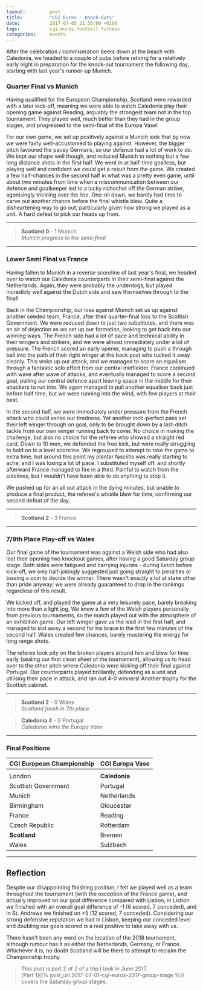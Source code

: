```yaml
---
layout:         post
title:          "CGI Euros - Knock-Outs"
date:           2017-07-05 21:30:00 +0100
tags:           cgi-euros football fitness
categories:     events
---
```


After the celebration / commiseration beers down at the beach with Caledonia, we headed to a couple of pubs before retiring for a relatively early night in preparation for the knock-out tournament the following day, starting with last year's runner-up Munich.

<!-- Read More -->

### Quarter Final vs Munich

Having qualified for the European Championship, Scotland were rewarded with a later kick-off, meaning we were able to watch Caledonia play their opening game against Reading, arguably the strongest team not in the top tournament. They played well, much better than they had in the group stages, and progressed to the semi-final of the Europa Vase!

For our own game, we set up positively against a Munich side that by now we were fairly well-accustomed to playing against. However, the bigger pitch favoured the pacey Germans, so our defence had a lot of work to do. We kept our shape well though, and reduced Munich to nothing but a few long distance shots in the first half. We went in at half-time goalless, but playing well and confident we could get a result from the game. We created a few half-chances in the second half in what was a pretty even game, until about two minutes from time when a miscommunication between our defence and goalkeeper led to a lucky richochet off the German striker, agonisingly trickling over the line. One-nil down, we barely had time to carve out another chance before the final whistle blew. Quite a disheartening way to go out, particularly given how strong we played as a unit. A hard defeat to pick our heads up from.

---

> **Scotland 0** - 1 Munich  
> *Munich progress to the semi-final*

---

### Lower Semi Final vs France

Having fallen to Munich in a reverse scoreline of last year's final, we headed over to watch our Caledonia counterparts in their semi-final against the Netherlands. Again, they were probably the underdogs, but played incredibly well against the Dutch side and saw themselves through to the final!

Back in the Championship, our loss against Munich set us up against another seeded team, France, after their quarter-final loss to the Scottish Government. We were reduced down to just two substitutes, and there was an air of dejection as we set up our formation, looking to get back into our winning ways. The French side had a lot of pace and technical ability in their wingers and strikers, and we were almost immediately under a lot of pressure. The French scored an early opener, managing to push a through ball into the path of their right winger at the back post who tucked it away cleanly. This woke up our attack, and we managed to score an equaliser through a fantastic solo effort from our central midfielder. France continued with wave after wave of attacks, and eventually managed to score a second goal, pulling our central defence apart leaving space in the middle for their attackers to run into. We again managed to pull another equaliser back just before half time, but we were running into the wind, with few players at their best.

In the second half, we were immediately under pressure from the French attack who could sense our tiredness. Yet another inch-perfect pass set their left winger through on goal, only to be brought down by a last-ditch tackle from our own winger running back to cover. No choice in making the challenge, but also no choice for the referee who showed a straight red card. Down to 10 men, we defended the free kick, but were really struggling to hold on to a level scoreline. We regrouped to attempt to take the game to extra time, but around this point my plantar fasciitis was really starting to ache, and I was losing a lot of pace. I substituted myself off, and shortly afterward France managed to fire in a third. Painful to watch from the sidelines, but I wouldn't have been able to do anything to stop it. 

We pushed up for an all out attack in the dying minutes, but unable to produce a final product, the referee's whistle blew for time, confirming our second defeat of the day.

---

> **Scotland 2** - 3 France

---

### 7/8th Place Play-off vs Wales

Our final game of the tournament was against a Welsh side who had also lost their opening two knockout games, after having a good Saturday group stage. Both sides were fatigued and carrying injuries - during lunch before kick-off, we only half-jokingly suggested just going straight to penalties or tossing a coin to decide the winner. There wasn't exactly a lot at stake other than pride anyway; we were already guaranteed to drop in the rankings regardless of this result.

We kicked off, and played the game at a very leisurely pace, barely breaking into more than a light jog. We knew a few of the Welsh players personally from previous tournaments, so the match played out with the atmosphere of an exhibition game. Our left winger gave us the lead in the first half, and managed to slot away a second for his brace in the first few minutes of the second half. Wales created few chances, barely mustering the energy for long range shots. 

The referee took pity on the broken players around him and blew for time early (sealing our first clean sheet of the tournament), allowing us to head over to the other pitch where Caledonia were kicking off their final against Portugal. Our counterparts played brilliantly, defending as a unit and utilising their pace in attack, and ran out 4-0 winners! Another trophy for the Scottish cabinet.

---

> **Scotland 2** - 0 Wales  
> *Scotland finish in 7th place*

> **Caledonia 4** - 0 Portugal  
> *Caledonia wins the Europa Vase*

---

### Final Positions

| CGI European Championship | CGI Europa Vase  |
|:---|:---|
|||
|London|**Caledonia**|
|Scottish Government|Portugal|
|Munich|Netherlands|
|Birmingham|Gloucester||
|France|Reading|
|Czech Republic|Rotterdam|
|**Scotland**|Bremen|
|Wales|Sulzbach|

---

## Reflection

Despite our disappointing finishing position, I felt we played well as a team throughout the tournament (with the exception of the France game), and actually improved on our goal difference compared with Lisbon; in Lisbon we finished with an overall goal difference of -1 (6 scored, 7 conceded), and in St. Andrews we finished on +5 (12 scored, 7 conceded). Considering our strong defensive reputation we had in Lisbon, keeping our conceded level and doubling our goals scored is a real positive to take away with us. 

There hasn't been any word on the location of the 2018 tournament, although rumour has it as either the Netherlands, Germany, or France. Whichever it is, no doubt Scotland will be there to attempt to reclaim the Championship trophy.

> This post is part 2 of 2 of a trip I took in June 2017.  
> [Part 1]({% post_url 2017-07-01-cgi-euros-2017-group-stage %}) covers the Saturday group stages.